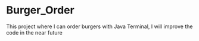 # Burger_Order
This project where I can order burgers with Java Terminal, I will improve the code in the near future
